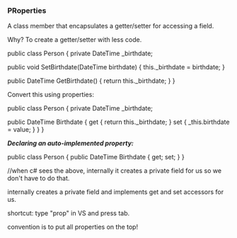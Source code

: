 ### PRoperties

A class member that encapsulates a getter/setter for accessing a field.

Why? 
To create a getter/setter with less code. 

public class Person
{
  private DateTime _birthdate;

  public void SetBirthdate(DateTime birthdate)
  {
    this._birthdate = birthdate;
  }

  public DateTime GetBirthdate()
  {
    return this._birthdate;
  }
}

Convert this using properties: 

public class Person
{
  private DateTime _birthdate;

  public DateTime Birthdate
  {
    get { return this._birthdate; }
    set { _this.birthdate = value; }
  }
}


***Declaring an auto-implemented property:***

public class Person
{
  public DateTime Birthdate { get; set; }
}

//when c# sees the above, internally it creates a private field for us so we don't have to do that. 

internally creates a private field and implements get and set accessors for us.

shortcut: 
type "prop" in VS and press tab.

convention is to put all properties on the top! 